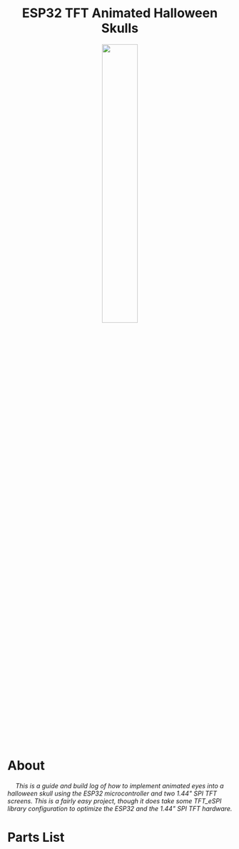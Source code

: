 <div align="center">
  <h1>ESP32 TFT Animated Halloween Skulls</h1>
</div>

<p align="center">
  <img src="https://github.com/user-attachments/assets/e3c41563-c999-483f-a331-19dc9efcca93" width=40% height=40%>
</p>

<h1>About</h1>
<h6> &emsp; This is a guide and build log of how to implement animated eyes into a halloween skull using the ESP32 microcontroller and two 1.44" SPI TFT screens. This is a fairly easy project, though it does take some TFT_eSPI library configuration to optimize the ESP32 and the 1.44" SPI TFT hardware.</h6>

<h1>Parts List</h1>
